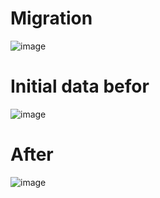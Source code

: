 # Migration
![image](https://github.com/duarrrd/Web_in_Python/assets/94750857/db565d3d-b585-41ce-902b-07a01e3922c6)

# Initial data befor
![image](https://github.com/duarrrd/Web_in_Python/assets/94750857/bf184b79-9a2c-4f6d-a0c5-4c1fb8541dcb)

# After
![image](https://github.com/duarrrd/Web_in_Python/assets/94750857/39867335-d6e0-4c65-b50d-4d694be54fc0)

